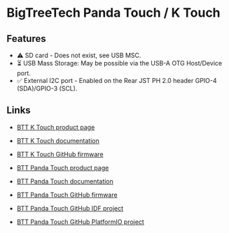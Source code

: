 # BigTreeTech Panda Touch / K Touch

## Features

- ⚠️ SD card - Does not exist, see USB MSC.
- ⏳ USB Mass Storage: May be possible via the USB-A OTG Host/Device port.
- ✅ External I2C port - Enabled on the Rear JST PH 2.0 header GPIO-4 (SDA)/GPIO-3 (SCL).

## Links

- [BTT K Touch product page](https://biqu.equipment/products/bigtreetech-k-touch)
- [BTT K Touch documentation](https://bttwiki.com/Klipper%20Touch.html)
- [BTT K Touch GitHub firmware](https://github.com/bigtreetech/K-Touch)
  
  
- [BTT Panda Touch product page](https://biqu.equipment/products/bigtreetech-panda-touch-5-display-for-bambu-lab-printers)
- [BTT Panda Touch documentation](https://bttwiki.com/Panda%20Touch.html)
- [BTT Panda Touch GitHub firmware](https://github.com/bigtreetech/PandaTouch)
- [BTT Panda Touch GitHub IDF project](https://github.com/bigtreetech/PandaTouch_IDF)
- [BTT Panda Touch GitHub PlatformIO project](https://github.com/bigtreetech/PandaTouch_PlatformIO)